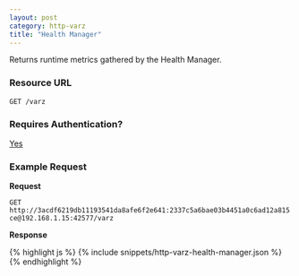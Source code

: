 ```yaml
---
layout: post
category: http-varz
title: "Health Manager"
---
```


Returns runtime metrics gathered by the Health Manager.

### Resource URL

`GET /varz`

### Requires Authentication?

[Yes](/http-varz/authentication)

### Example Request

**Request**

`GET http://3acdf6219db11193541da8afe6f2e641:2337c5a6bae03b4451a0c6ad12a815ce@192.168.1.15:42577/varz`

**Response**

<div class="js example">
{% highlight js %}
{% include snippets/http-varz-health-manager.json %}
{% endhighlight %}
</div>